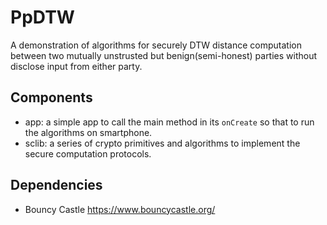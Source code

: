 # PpDTW

A demonstration of algorithms for securely DTW distance computation between two mutually unstrusted but benign(semi-honest) parties without disclose input from either party.



## Components

- app: a simple app to call the main method in its `onCreate` so that to run the algorithms on smartphone.
- sclib: a series of crypto primitives and algorithms to implement the secure computation protocols.



## Dependencies

- Bouncy Castle https://www.bouncycastle.org/
